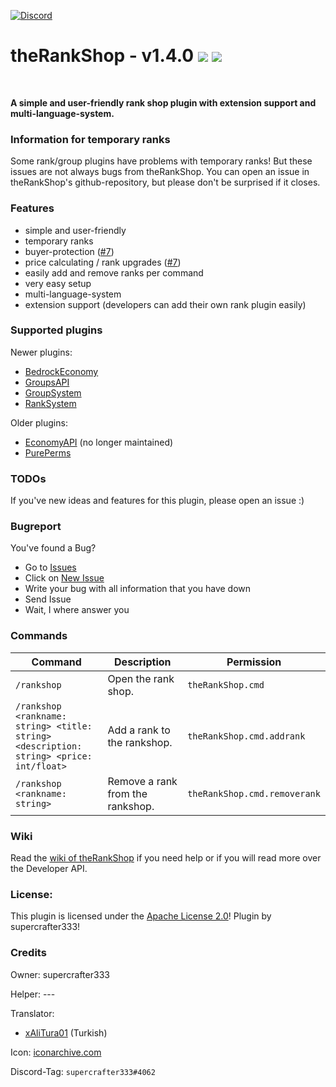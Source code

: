[![Discord](https://img.shields.io/badge/chat-on%20discord-7289da.svg)](https://discord.gg/ca6cWPpERp)
# theRankShop - v1.4.0   [![](https://poggit.pmmp.io/shield.state/theRankShop)](https://poggit.pmmp.io/p/theRankShop) [![](https://poggit.pmmp.io/shield.dl.total/theRankShop)](https://poggit.pmmp.io/p/theRankShop)


<br />


**A simple and user-friendly rank shop plugin with extension support and multi-language-system.**

### Information for temporary ranks
Some rank/group plugins have problems with temporary ranks! But these issues are not always bugs from theRankShop. You can open an issue in theRankShop's github-repository, but please don't be surprised if it closes.

### Features
- simple and user-friendly
- temporary ranks
- buyer-protection ([#7](https://github.com/supercrafter333/theRankShop/issues/7))
- price calculating / rank upgrades ([#7](https://github.com/supercrafter333/theRankShop/issues/7))
- easily add and remove ranks per command
- very easy setup
- multi-language-system
- extension support (developers can add their own rank plugin easily)

### Supported plugins
Newer plugins:

- [BedrockEconomy](https://github.com/cooldogedev/BedrockEconomy)
- [GroupsAPI](https://github.com/alvin0319/GroupsAPI)
- [GroupSystem](https://github.com/r3pt1s/GroupSystem)
- [RankSystem](https://github.com/IvanCraft623/RankSystem)

Older plugins:
- [EconomyAPI](https://github.com/poggit-orphanage/EconomyS/tree/master/EconomyAPI) (no longer maintained)
- [PurePerms](https://github.com/poggit-orphanage/PurePerms)
    
### TODOs
If you've new ideas and features for this plugin, please open an issue :)

### Bugreport
You've found a Bug?
- Go to [Issues](https://github.com/supercrafter333/theRankShop/issues)
- Click on [New Issue](https://github.com/supercrafter333/theRankShop/issues/new/choose)
- Write your bug with all information that you have down
- Send Issue
- Wait, I where answer you

### Commands
| **Command**                                                                                                  | **Description**                  | **Permission**               |
|--------------------------------------------------------------------------------------------------------------|----------------------------------|------------------------------|
| `/rankshop`                                                                                                  | Open the rank shop.              | `theRankShop.cmd`            |
| <code>/rankshop <addrank> <rankname: string> <title: string> <description: string> <price: int/float></code> | Add a rank to the rankshop.      | `theRankShop.cmd.addrank`    |
| <code>/rankshop <addrank> <rankname: string></code> | Remove a rank from the rankshop. | `theRankShop.cmd.removerank` |

### Wiki
Read the [wiki of theRankShop](https://github.com/supercrafter333/theRankShop/wiki) if you need help or if you will read more over the Developer API.

### License:
This plugin is licensed under the [Apache License 2.0](/LICENSE)! Plugin by supercrafter333!

### Credits

Owner: supercrafter333

Helper: ---

Translator:
- [xAliTura01](https://github.com/xAliTura01) (Turkish)

Icon: [iconarchive.com](https://icons.iconarchive.com/icons/thehoth/seo/256/seo-rank-up-icon.png)

Discord-Tag: `supercrafter333#4062`
